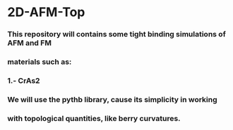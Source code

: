# 2D-AFM-Top
### This repository will contains some tight binding simulations of AFM and FM
### materials such as:

###         1.- CrAs2

### We will use the pythb library, cause its simplicity in working
### with topological quantities, like berry curvatures.